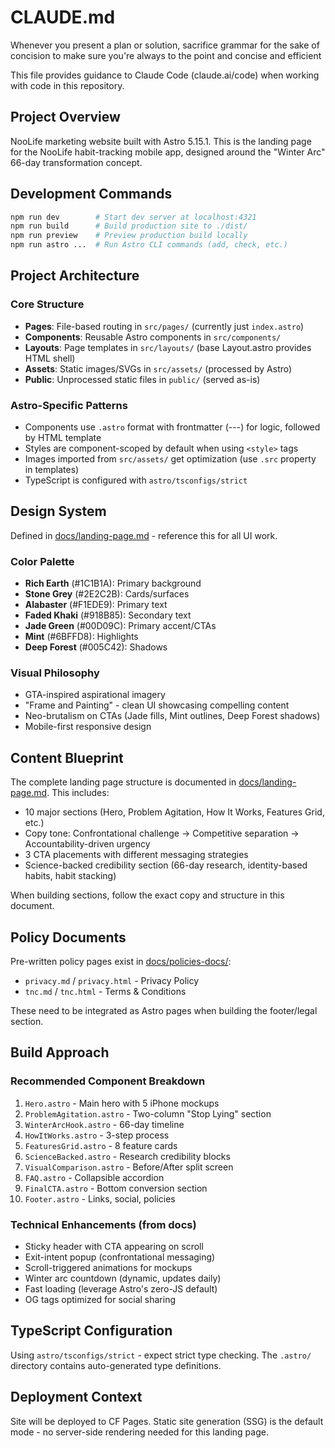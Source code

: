 # CLAUDE.md

Whenever you present a plan or solution, sacrifice grammar for the sake of concision to make sure you're always to the point and concise and efficient

This file provides guidance to Claude Code (claude.ai/code) when working with code in this repository.

## Project Overview

NooLife marketing website built with Astro 5.15.1. This is the landing page for the NooLife habit-tracking mobile app, designed around the "Winter Arc" 66-day transformation concept.

## Development Commands

```bash
npm run dev        # Start dev server at localhost:4321
npm run build      # Build production site to ./dist/
npm run preview    # Preview production build locally
npm run astro ...  # Run Astro CLI commands (add, check, etc.)
```

## Project Architecture

### Core Structure

- **Pages**: File-based routing in `src/pages/` (currently just `index.astro`)
- **Components**: Reusable Astro components in `src/components/`
- **Layouts**: Page templates in `src/layouts/` (base Layout.astro provides HTML shell)
- **Assets**: Static images/SVGs in `src/assets/` (processed by Astro)
- **Public**: Unprocessed static files in `public/` (served as-is)

### Astro-Specific Patterns

- Components use `.astro` format with frontmatter (---) for logic, followed by HTML template
- Styles are component-scoped by default when using `<style>` tags
- Images imported from `src/assets/` get optimization (use `.src` property in templates)
- TypeScript is configured with `astro/tsconfigs/strict`

## Design System

Defined in [docs/landing-page.md](docs/landing-page.md) - reference this for all UI work.

### Color Palette

- **Rich Earth** (#1C1B1A): Primary background
- **Stone Grey** (#2E2C2B): Cards/surfaces
- **Alabaster** (#F1EDE9): Primary text
- **Faded Khaki** (#918B85): Secondary text
- **Jade Green** (#00D09C): Primary accent/CTAs
- **Mint** (#6BFFD8): Highlights
- **Deep Forest** (#005C42): Shadows

### Visual Philosophy

- GTA-inspired aspirational imagery
- "Frame and Painting" - clean UI showcasing compelling content
- Neo-brutalism on CTAs (Jade fills, Mint outlines, Deep Forest shadows)
- Mobile-first responsive design

## Content Blueprint

The complete landing page structure is documented in [docs/landing-page.md](docs/landing-page.md). This includes:

- 10 major sections (Hero, Problem Agitation, How It Works, Features Grid, etc.)
- Copy tone: Confrontational challenge → Competitive separation → Accountability-driven urgency
- 3 CTA placements with different messaging strategies
- Science-backed credibility section (66-day research, identity-based habits, habit stacking)

When building sections, follow the exact copy and structure in this document.

## Policy Documents

Pre-written policy pages exist in [docs/policies-docs/](docs/policies-docs/):

- `privacy.md` / `privacy.html` - Privacy Policy
- `tnc.md` / `tnc.html` - Terms & Conditions

These need to be integrated as Astro pages when building the footer/legal section.

## Build Approach

### Recommended Component Breakdown

1. `Hero.astro` - Main hero with 5 iPhone mockups
2. `ProblemAgitation.astro` - Two-column "Stop Lying" section
3. `WinterArcHook.astro` - 66-day timeline
4. `HowItWorks.astro` - 3-step process
5. `FeaturesGrid.astro` - 8 feature cards
6. `ScienceBacked.astro` - Research credibility blocks
7. `VisualComparison.astro` - Before/After split screen
8. `FAQ.astro` - Collapsible accordion
9. `FinalCTA.astro` - Bottom conversion section
10. `Footer.astro` - Links, social, policies

### Technical Enhancements (from docs)

- Sticky header with CTA appearing on scroll
- Exit-intent popup (confrontational messaging)
- Scroll-triggered animations for mockups
- Winter arc countdown (dynamic, updates daily)
- Fast loading (leverage Astro's zero-JS default)
- OG tags optimized for social sharing

## TypeScript Configuration

Using `astro/tsconfigs/strict` - expect strict type checking. The `.astro/` directory contains auto-generated type definitions.

## Deployment Context

Site will be deployed to CF Pages. Static site generation (SSG) is the default mode - no server-side rendering needed for this landing page.
